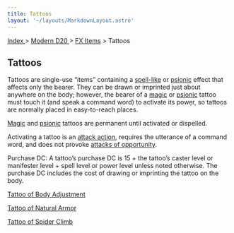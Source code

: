 ```yaml
---
title: Tattoos
layout: '~/layouts/MarkdownLayout.astro'
---
```


[ Index ](/) > [ Modern D20 ](/modern.d20.srd) > [FX Items](/modern.d20.srd/fx.items) > Tattoos

## Tattoos

Tattoos are single-use “items” containing a [spell-like](/modern.d20.srd/fx)
or [psionic](/modern.d20.srd/psionics) effect that affects only the bearer.
They can be drawn or imprinted just about anywhere on the body; however, the
bearer of a [magic](/modern.d20.srd/fx) or [psionic](/modern.d20.srd/psionics)
tattoo must touch it (and speak a command word) to activate its power, so
tattoos are normally placed in easy-to-reach places.

[Magic](/modern.d20.srd/fx) and [psionic](/modern.d20.srd/psionics) tattoos
are permanent until activated or dispelled.

Activating a tattoo is an [attack action](/modern.d20.srd/combat/attack.actions), requires the utterance of a
command word, and does not provoke [attacks of opportunity](/modern.d20.srd/combat/attacks.of.opportunity).

Purchase DC: A tattoo’s purchase DC is 15 + the tattoo’s caster level or
manifester level + spell level or power level unless noted otherwise. The
purchase DC includes the cost of drawing or imprinting the tattoo on the body.

[Tattoo of Body Adjustment](/modern.d20.srd/fx.items/tattoo.of.body.adjustment)

[Tattoo of Natural Armor](/modern.d20.srd/fx.items/tattoo.of.natural.armor)

[Tattoo of Spider Climb](/modern.d20.srd/fx.items/tattoo.of.spider.climb)

